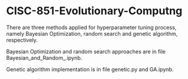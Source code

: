 # CISC-851-Evolutionary-Computng

There are three methods applied for hyperparameter tuning process, namely Bayesian Optimization, random search and genetic algorithm, respectively.


Bayesian Optimization and random search approaches are in file Bayesian_and_Random_.ipynb.


Genetic algorithm implementation is in file genetic.py and GA.ipynb.

